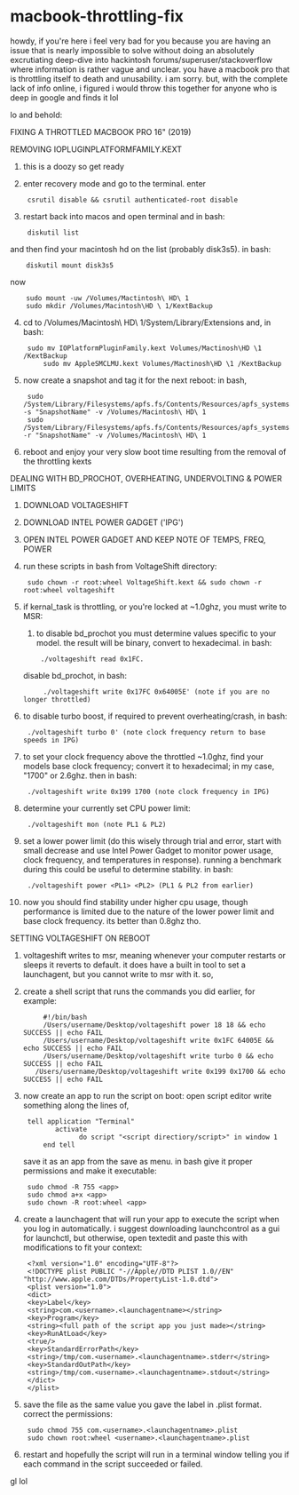 # macbook-throttling-fix

howdy, if you're here i feel very bad for you because you are having an issue that is nearly impossible to solve without doing an absolutely excrutiating deep-dive into hackintosh forums/superuser/stackoverflow where information is rather vague and unclear. you have a macbook pro that is throttling itself to death and unusability. i am sorry. but, with the complete lack of info online, i figured i would throw this together for anyone who is deep in google and finds it lol

lo and behold:

FIXING A THROTTLED MACBOOK PRO 16" (2019) 

REMOVING IOPLUGINPLATFORMFAMILY.KEXT
1. this is a doozy so get ready
2. enter recovery mode and go to the terminal. enter 

        csrutil disable && csrutil authenticated-root disable
        
3. restart back into macos and open terminal and in bash:

        diskutil list
        
and then find your macintosh hd on the list (probably disk3s5). in bash:

        diskutil mount disk3s5
        
now 

        sudo mount -uw /Volumes/Mactintosh\ HD\ 1
        sudo mkdir /Volumes/Macintosh\HD \ 1/KextBackup

4. cd to /Volumes/Macintosh\ HD\ 1/System/Library/Extensions and, in bash:

        sudo mv IOPlatformPluginFamily.kext Volumes/Mactinosh\HD \1 /KextBackup
		    sudo mv AppleSMCLMU.kext Volumes/Mactinosh\HD \1 /KextBackup

5. now create a snapshot and tag it for the next reboot: in bash,

        sudo /System/Library/Filesystems/apfs.fs/Contents/Resources/apfs_systemsnapshot -s "SnapshotName" -v /Volumes/Macintosh\ HD\ 1
        sudo /System/Library/Filesystems/apfs.fs/Contents/Resources/apfs_systemsnapshot -r "SnapshotName" -v /Volumes/Macintosh\ HD\ 1
	
6. reboot and enjoy your very slow boot time resulting from the removal of the throttling kexts

DEALING WITH BD_PROCHOT, OVERHEATING, UNDERVOLTING & POWER LIMITS
1. DOWNLOAD VOLTAGESHIFT 
2. DOWNLOAD INTEL POWER GADGET ('IPG')
3. OPEN INTEL POWER GADGET AND KEEP NOTE OF TEMPS, FREQ, POWER
3. run these scripts in bash from VoltageShift directory:

        sudo chown -r root:wheel VoltageShift.kext && sudo chown -r root:wheel voltageshift

4. if kernal_task is throttling, or you're locked at ~1.0ghz, you must write to MSR:
	1. to disable bd_prochot you must determine values specific to your model. the result will be binary, convert to hexadecimal. in bash:

		    ./voltageshift read 0x1FC. 

	disable bd_prochot, in bash:

		    ./voltageshift write 0x17FC 0x64005E' (note if you are no longer throttled)

2. to disable turbo boost, if required to prevent overheating/crash, in bash:

        ./voltageshift turbo 0' (note clock frequency return to base speeds in IPG)

3. to set your clock frequency above the throttled ~1.0ghz, find your models base clock
	frequency; convert it to hexadecimal; in my case, "1700" or 2.6ghz. then in bash:

        ./voltageshift write 0x199 1700 (note clock frequency in IPG)


5. determine your currently set CPU power limit:

        ./voltageshift mon (note PL1 & PL2)

6. set a lower power limit (do this wisely through trial and error, start with small decrease and  use Intel Power Gadget to monitor power usage, clock frequency, and temperatures in response). running a benchmark during this could be useful to determine stability. in bash:

        ./voltageshift power <PL1> <PL2> (PL1 & PL2 from earlier)

7. now you should find stability under higher cpu usage, though performance is limited due to the nature of the lower power limit and base clock frequency. its better than 0.8ghz tho. 

SETTING VOLTAGESHIFT ON REBOOT
1. voltageshift writes to msr, meaning whenever your computer restarts or sleeps it reverts to default. it does have a built in tool to set a launchagent, but you cannot write to msr with it. so,
2. create a shell script that runs the commands you did earlier, for example:

	        #!/bin/bash
	        /Users/username/Desktop/voltageshift power 18 18 && echo SUCCESS || echo FAIL
	        /Users/username/Desktop/voltageshift write 0x1FC 64005E && echo SUCCESS || echo FAIL
	        /Users/username/Desktop/voltageshift write turbo 0 && echo SUCCESS || echo FAIL
          /Users/username/Desktop/voltageshift write 0x199 0x1700 && echo SUCCESS || echo FAIL
	
3. now create an app to run the script on boot:
	open script editor
	write something along the lines of,

        tell application "Terminal"
               activate
			         do script "<script directiory/script>" in window 1
		    end tell
	save it as an app from the save as menu.
	in bash give it proper permissions and make it executable:
		
        sudo chmod -R 755 <app> 
        sudo chmod a+x <app>
        sudo chown -R root:wheel <app>

4. create a launchagent that will run your app to execute the script when you log in automatically. i suggest downloading launchcontrol as a gui for launchctl, but otherwise, open textedit and paste this with modifications to fit your context:
	
        <?xml version="1.0" encoding="UTF-8"?>
        <!DOCTYPE plist PUBLIC "-//Apple//DTD PLIST 1.0//EN" "http://www.apple.com/DTDs/PropertyList-1.0.dtd">
        <plist version="1.0">
        <dict>
        <key>Label</key>
        <string>com.<username>.<launchagentname></string>
        <key>Program</key>
        <string><full path of the script app you just made></string>
        <key>RunAtLoad</key>
        <true/>
        <key>StandardErrorPath</key>
        <string>/tmp/com.<username>.<launchagentname>.stderr</string>
        <key>StandardOutPath</key>
        <string>/tmp/com.<username>.<launchagentname>.stdout</string>
        </dict>
        </plist>

5. save the file as the same value you gave the label in .plist format. correct the permissions:
	
        sudo chmod 755 com.<username>.<launchagentname>.plist
        sudo chown root:wheel <username>.<launchagentname>.plist

6. restart and hopefully the script will run in a terminal window telling you if each command in the script succeeded or failed.

gl lol

		
